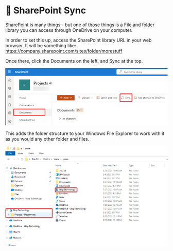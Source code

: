 # 🔁 SharePoint Sync

SharePoint is many things - but one of those things is a File and folder library you can access through OneDrive on your computer.&#x20;

In order to set this up, access the SharePoint library URL in your web browser. It will be something like: https://company.sharepoint.com/sites/folder/morestuff

Once there, click the Documents on the left, and Sync at the top.&#x20;

![](<../../../../.gitbook/assets/image (43).png>)

This adds the folder structure to your Windows File Explorer to work with it as you would any other folder and files.

![](<../../../../.gitbook/assets/image (44).png>)
